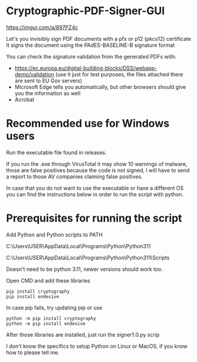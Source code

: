 # Cryptographic-PDF-Signer-GUI

https://imgur.com/a/897PZ4c

Let's you invisibly sign PDF documents with a pfx or p12 (pkcs12) certificate
It signs the document using the PAdES-BASELINE-B signature format

You can check the signature validation from the generated PDFs with:

- https://ec.europa.eu/digital-building-blocks/DSS/webapp-demo/validation (use it just for test purposes, the files attached there are sent to EU Gov servers)
- Microsoft Edge tells you automatically, but other browsers should give you the information as well
- Acrobat

# Recommended use for Windows users

Run the executable file found in releases.

If you run the .exe through VirusTotal it may show 10 warnings of malware, those are false positives because the code is not signed, I will have to send a report to those AV companies claiming false positives.

In case that you do not want to use the executable or have a different OS you can find the instructions below in order to run the script with python.

# Prerequisites for running the script

Add Python and Python scripts to PATH

C:\Users\USER\AppData\Local\Programs\Python\Python311

C:\Users\USER\AppData\Local\Programs\Python\Python311\Scripts

Doesn't need to be python 3.11, newer versions should work too.


Open CMD and add these libraries

```
pip install cryptography
pip install endesive
```

In case pip fails, try updating pip or use

```
python -m pip install cryptography
python -m pip install endesive
```

After those libraries are installed, just run the signer1.0.py scrip

I don't know the specifics to setup Python on Linux or MacOS, if you know how to please tell me.
